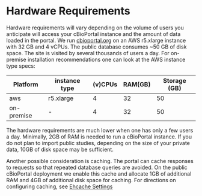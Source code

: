 # Hardware Requirements

Hardware requirements will vary depending on the volume of users you anticipate
will access your cBioPortal instance and the amount of data loaded in the
portal. We run [cbioportal.org](https://www.cbioportal.org) on an AWS r5.xlarge
instance with 32 GB and 4 vCPUs. The public database consumes ~50 GB of disk
space. The site is visited by several thousands of users a day. For on-premise
installation recommendations one can look at the AWS instance type specs:
 
| Platform | instance type | (v)CPUs | RAM(GB) | Storage (GB) |
| ------------- | ------------- | ------------- | ------------- | ------------- |
| aws | r5.xlarge | 4 | 32 | 50 |
| on-premise | - | 4 | 32 | 50 |


The hardware requirements are much lower when one has only a few users a day.
Minimally, 2GB of RAM is needed to run a cBioPortal instance. If you do not
plan to import public studies, depending on the size of your private data, 10GB
of disk space may be sufficient.

Another possible consideration is caching. The portal can cache responses to
requests so that repeated database queries are avoided. On the public cBioPortal
deployment we enable this cache and allocate 1GB of additional RAM and 4GB of
additional disk space for caching. For directions on configuring caching, see
[Ehcache Settings](portal.properties-Reference.md#ehcache-settings)

